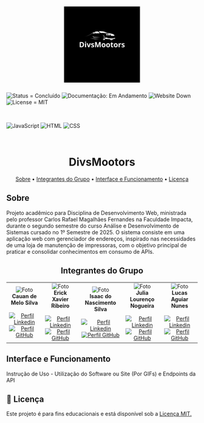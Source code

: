 <h1 align="center"><img src="logo.png" alt="Logo" width="200px"></h1>

<p>
    <img src="https://img.shields.io/badge/Status-Concluído-brightgreen" alt="Status = Concluído">
    <img src="https://img.shields.io/badge/Documentação-Em_Andamento-yellow" alt="Documentação: Em Andamento">
    <img src="https://img.shields.io/badge/Website-Down-red" alt="Website Down">
    <img src="https://img.shields.io/badge/License-MIT-blue" alt="License = MIT">
</p>

<br>

![JavaScript](https://img.shields.io/badge/javascript-%23323330.svg?style=for-the-badge&logo=javascript&logoColor=%23F7DF1E)
![HTML](https://img.shields.io/badge/html-%23E34F26.svg?style=for-the-badge&logo=html5&logoColor=white)
![CSS](https://img.shields.io/badge/css-%231572B6.svg?style=for-the-badge&logo=css3&logoColor=white)

<br>

<h1 align="center"; style="font-weight: bold;">DivsMootors</h1>

<p align="center">
    <a href="#sobre">Sobre</a> • 
    <a href="#grupo">Integrantes do Grupo</a> •
    <a href="#how-it-works">Interface e Funcionamento</a> • 
    <a href="#licença">Licença</a>
</p>

<h2 id="sobre">Sobre</h2>
Projeto acadêmico para Disciplina de Desenvolvimento Web, ministrada pelo professor Carlos Rafael Magalhães Fernandes na Faculdade Impacta, durante o segundo semestre do curso Análise e Desenvolvimento de Sistemas cursado no 1º Semestre de 2025. O sistema consiste em uma aplicação web com gerenciador de endereços, inspirado nas necessidades de uma loja de manutenção de impressoras, com o objetivo principal de praticar e consolidar conhecimentos em consumo de APIs.

<h2 id="grupo" align="center">Integrantes do Grupo</h2>
<table align="center">
  <tr>
    <td align="center">
      <img src="https://github.com/ivykkj.png" width="100" alt="Foto"/><br>
      <b>Cauan de Melo Silva</b><br><br>
        <a href="" target="_blank"><img title="Conecte-se" src="https://img.shields.io/badge/LinkedIn-0077B5?style=for-the-badge&logo=linkedin&logoColor=white" alt="Perfil Linkedin"/></a>
        <a href="https://github.com/ivykkj" target="_blank"><img title="Siga-Me" src="https://img.shields.io/badge/GitHub-100000?style=for-the-badge&logo=github&logoColor=white" alt="Perfil GitHub"/></a>
    </td>
    <td align="center">
      <img src="https://github.com/ErickXr.png" width="100" alt="Foto"/><br>
      <b>Erick Xavier Ribeiro</b><br><br>
        <a href="https://www.linkedin.com/in/erick-xavier-0a0b572a9/" target="_blank"><img title="Conecte-se" src="https://img.shields.io/badge/LinkedIn-0077B5?style=for-the-badge&logo=linkedin&logoColor=white" alt="Perfil Linkedin"/></a>
        <a href="https://github.com/ErickXr" target="_blank"><img title="Siga-Me" src="https://img.shields.io/badge/GitHub-100000?style=for-the-badge&logo=github&logoColor=white" alt="Perfil GitHub"/></a>
    </td>
    <td align="center">
      <img src="https://github.com/Isaacnasc.png" width="100" alt="Foto"/><br>
      <b>Isaac do Nascimento Silva</b><br><br>
        <a href="https://www.linkedin.com/in/isaac-nascimento-1925232a3/" target="_blank"><img title="Conecte-se" src="https://img.shields.io/badge/LinkedIn-0077B5?style=for-the-badge&logo=linkedin&logoColor=white" alt="Perfil Linkedin"/></a>
      <a href="https://github.com/Isaacnasc" target="_blank"><img title="Siga-Me" src="https://img.shields.io/badge/GitHub-100000?style=for-the-badge&logo=github&logoColor=white" alt="Perfil GitHub"/></a>
    </td>
    <td align="center">
      <img src="https://github.com/Jloren051.png" width="100" alt="Foto"/><br>
      <b>Julia Lourenço Nogueira</b><br><br>
        <a href="https://www.linkedin.com/in/julia-louren%C3%A7o-8065082ba/" target="_blank"><img title="Conecte-se" src="https://img.shields.io/badge/LinkedIn-0077B5?style=for-the-badge&logo=linkedin&logoColor=white" alt="Perfil Linkedin"/></a>
      <a href="https://github.com/Jloren051" target="_blank"><img title="Siga-Me" src="https://img.shields.io/badge/GitHub-100000?style=for-the-badge&logo=github&logoColor=white" alt="Perfil GitHub"/></a>
    </td>
    <td align="center">
      <img src="https://github.com/Lucas-Aguiar-Nunes.png" width="100"  alt="Foto"/><br>
      <b>Lucas Aguiar Nunes</b><br><br>
      <a href="https://www.linkedin.com/in/lucas-aguiar-nunes" target="_blank"><img title="Conecte-se" src="https://img.shields.io/badge/LinkedIn-0077B5?style=for-the-badge&logo=linkedin&logoColor=white" alt="Perfil Linkedin"/></a>
      <a href="https://github.com/Lucas-Aguiar-Nunes" target="_blank"><img title="Siga-Me" src="https://img.shields.io/badge/GitHub-100000?style=for-the-badge&logo=github&logoColor=white" alt="Perfil GitHub"/></a>
    </td>
  </tr>
</table>

<h2 id="how-it-works">Interface e Funcionamento</h2>
Instrução de Uso - Utilização do Software ou Site (Por GIFs) e Endpoints da API

<h2 id="licença">📜 Licença</h2>
Este projeto é para fins educacionais e está disponível sob a <a href="./LICENSE">Licença MIT.</a>
